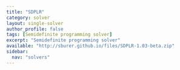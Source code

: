 ```yaml
---
title: "SDPLR"
category: solver
layout: single-solver
author_profile: false
tags: [Semidefinite programming solver]
excerpt: "Semidefinite programming solver"
available: "http://sburer.github.io/files/SDPLR-1.03-beta.zip"
sidebar:
  nav: "solvers"
---
```

